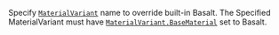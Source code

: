 Specify [`MaterialVariant`](https://create.roblox.com/docs/reference/engine/classes/MaterialVariant) name to override built-in Basalt. The
Specified MaterialVariant must have [`MaterialVariant.BaseMaterial`](https://create.roblox.com/docs/reference/engine/classes/MaterialVariant#BaseMaterial)
set to Basalt.